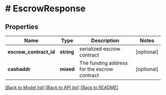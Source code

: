 # # EscrowResponse

## Properties

Name | Type | Description | Notes
------------ | ------------- | ------------- | -------------
**escrow_contract_id** | **string** | serialized escrow contract | [optional] 
**cashaddr** | **mixed** | The funding address for the escrow contract | [optional] 

[[Back to Model list]](../../README.md#documentation-for-models) [[Back to API list]](../../README.md#documentation-for-api-endpoints) [[Back to README]](../../README.md)



